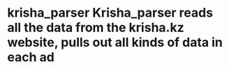 <h1> krisha_parser
Krisha_parser reads all the data from the krisha.kz website, pulls out all kinds of data in each ad
